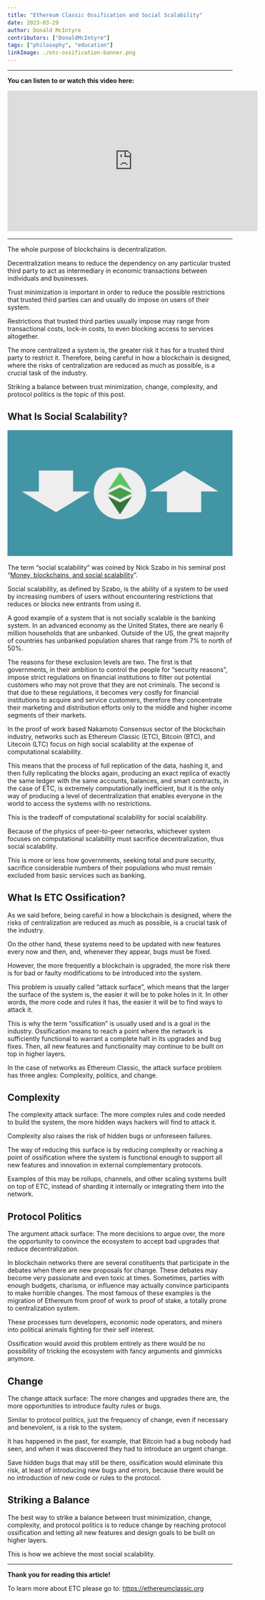 ```yaml
---
title: "Ethereum Classic Ossification and Social Scalability"
date: 2023-03-29
author: Donald McIntyre
contributors: ["DonaldMcIntyre"]
tags: ["philosophy", "education"]
linkImage: ./etc-ossification-banner.png
---
```


---
**You can listen to or watch this video here:**

<iframe width="560" height="315" src="https://www.youtube.com/embed/wfas7sUqnzs" title="YouTube video player" frameborder="0" allow="accelerometer; autoplay; clipboard-write; encrypted-media; gyroscope; picture-in-picture; web-share" allowfullscreen></iframe>

---

The whole purpose of blockchains is decentralization. 

Decentralization means to reduce the dependency on any particular trusted third party to act as intermediary in economic transactions between individuals and businesses.

Trust minimization is important in order to reduce the possible restrictions that trusted third parties can and usually do impose on users of their system. 

Restrictions that trusted third parties usually impose may range from transactional costs, lock-in costs, to even blocking access to services altogether.

The more centralized a system is, the greater risk it has for a trusted third party to restrict it. Therefore, being careful in how a blockchain is designed, where the risks of centralization are reduced as much as possible, is a crucial task of the industry.

Striking a balance between trust minimization, change, complexity, and protocol politics is the topic of this post.

## What Is Social Scalability?

![Computational scalability must go down for social scalability to go up.](./etc-ossification-banner.png)

The term “social scalability” was coined by Nick Szabo in his seminal post “[Money, blockchains, and social scalability](http://unenumerated.blogspot.com/2017/02/money-blockchains-and-social-scalability.html)”.

Social scalability, as defined by Szabo, is the ability of a system to be used by increasing numbers of users without encountering restrictions that reduces or blocks new entrants from using it.

A good example of a system that is not socially scalable is the banking system. In an advanced economy as the United States, there are nearly 6 million households that are unbanked. Outside of the US, the great majority of countries has unbanked population shares that range from 7% to north of 50%.

The reasons for these exclusion levels are two. The first is that governments, in their ambition to control the people for “security reasons”, impose strict regulations on financial institutions to filter out potential customers who may not prove that they are not criminals. The second is that due to these regulations, it becomes very costly for financial institutions to acquire and service customers, therefore they concentrate their marketing and distribution efforts only to the middle and higher income segments of their markets.

In the proof of work based Nakamoto Consensus sector of the blockchain industry, networks such as Ethereum Classic (ETC), Bitcoin (BTC), and Litecoin (LTC) focus on high social scalability at the expense of computational scalability. 

This means that the process of full replication of the data, hashing it, and then fully replicating the blocks again, producing an exact replica of exactly the same ledger with the same accounts, balances, and smart contracts, in the case of ETC, is extremely computationally inefficient, but it is the only way of producing a level of decentralization that enables everyone in the world to access the systems with no restrictions. 

This is the tradeoff of computational scalability for social scalability.

Because of the physics of peer-to-peer networks, whichever system focuses on computational scalability must sacrifice decentralization, thus social scalability.

This is more or less how governments, seeking total and pure security, sacrifice considerable numbers of their populations who must remain excluded from basic services such as banking.

## What Is ETC Ossification?

As we said before, being careful in how a blockchain is designed, where the risks of centralization are reduced as much as possible, is a crucial task of the industry.

On the other hand, these systems need to be updated with new features every now and then, and, whenever they appear, bugs must be fixed.

However, the more frequently a blockchain is upgraded, the more risk there is for bad or faulty modifications to be introduced into the system.

This problem is usually called “attack surface”, which means that the larger the surface of the system is, the easier it will be to poke holes in it. In other words, the more code and rules it has, the easier it will be to find ways to attack it.

This is why the term “ossification” is usually used and is a goal in the industry. Ossification means to reach a point where the network is sufficiently functional to warrant a complete halt in its upgrades and bug fixes. Then, all new features and functionality may continue to be built on top in higher layers.

In the case of networks as Ethereum Classic, the attack surface problem has three angles: Complexity, politics, and change.

## Complexity

The complexity attack surface: The more complex rules and code needed to build the system, the more hidden ways hackers will find to attack it.

Complexity also raises the risk of hidden bugs or unforeseen failures.

The way of reducing this surface is by reducing complexity or reaching a point of ossification where the system is functional enough to support all new features and innovation in external complementary protocols.

Examples of this may be rollups, channels, and other scaling systems built on top of ETC, instead of sharding it internally or integrating them into the network.

## Protocol Politics

The argument attack surface: The more decisions to argue over, the more the opportunity to convince the ecosystem to accept bad upgrades that reduce decentralization.

In blockchain networks there are several constituents that participate in the debates when there are new proposals for change. These debates may become very passionate and even toxic at times. Sometimes, parties with enough budgets, charisma, or influence may actually convince participants to make horrible changes. The most famous of these examples is the migration of Ethereum from proof of work to proof of stake, a totally prone to centralization system.

These processes turn developers, economic node operators, and miners into political animals fighting for their self interest.

Ossification would avoid this problem entirely as there would be no possibility of tricking the ecosystem with fancy arguments and gimmicks anymore.

## Change

The change attack surface: The more changes and upgrades there are, the more opportunities to introduce faulty rules or bugs.

Similar to protocol politics, just the frequency of change, even if necessary and benevolent, is a risk to the system. 

It has happened in the past, for example, that Bitcoin had a bug nobody had seen, and when it was discovered they had to introduce an urgent change.

Save hidden bugs that may still be there, ossification would eliminate this risk, at least of introducing new bugs and errors, because there would be no introduction of new code or rules to the protocol.

## Striking a Balance

The best way to strike a balance between trust minimization, change, complexity, and protocol politics is to reduce change by reaching protocol ossification and letting all new features and design goals to be built on higher layers.

This is how we achieve the most social scalability.

---

**Thank you for reading this article!**

To learn more about ETC please go to: https://ethereumclassic.org
